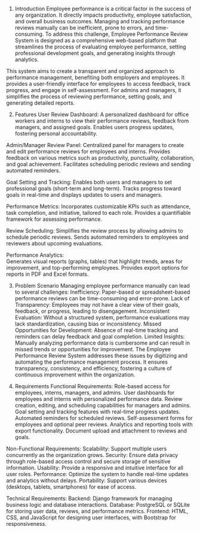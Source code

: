 1. Introduction
  Employee performance is a critical factor in the success of any organization.
   It directly impacts productivity, employee satisfaction, and overall business outcomes.
   Managing and tracking performance reviews manually can be inefficient, prone to errors, and time-consuming.
   To address this challenge, Employee Performance Review System is designed as a comprehensive web-based platform
   that streamlines the process of evaluating employee performance, setting professional development goals, and generating insights through analytics.

  This system aims to create a transparent and organized approach to performance management, benefiting both employers and employees.
  It provides a user-friendly interface for employees to access feedback, track progress, and engage in self-assessment.
  For admins and managers, it simplifies the process of reviewing performance, setting goals, and generating detailed reports.

2. Features
User Review Dashboard:
  A personalized dashboard for office workers and interns to view their performance reviews, feedback from managers, and assigned goals.
  Enables users progress updates, fostering personal accountability.

Admin/Manager Review Panel:
  Centralized panel for managers to create and edit performance reviews for employees and interns.
  Provides feedback on various metrics such as productivity, punctuality, collaboration, and goal achievement.
  Facilitates scheduling periodic reviews and sending automated reminders.
  
Goal Setting and Tracking:
  Enables both users and managers to set professional goals (short-term and long-term).
  Tracks progress toward goals in real-time and displays updates to users and managers.
  
Performance Metrics:
  Incorporates customizable KPIs such as attendance, task completion, and initiative, tailored to each role.
  Provides a quantifiable framework for assessing performance.
  
Review Scheduling:
Simplifies the review process by allowing admins to schedule periodic reviews.
Sends automated reminders to employees and reviewers about upcoming evaluations.
  
Performance Analytics:  
  Generates visual reports (graphs, tables) that highlight trends, areas for improvement, and top-performing employees.
  Provides export options for reports in PDF and Excel formats.
  
3. Problem Scenario
Managing employee performance manually can lead to several challenges:
Inefficiency: Paper-based or spreadsheet-based performance reviews can be time-consuming and error-prone.
Lack of Transparency: Employees may not have a clear view of their goals, feedback, or progress, leading to disengagement.
Inconsistent Evaluation: Without a structured system, performance evaluations may lack standardization, causing bias or inconsistency.
Missed Opportunities for Development: Absence of real-time tracking and reminders can delay feedback and goal completion.
Limited Insights: Manually analyzing performance data is cumbersome and can result in missed trends or opportunities for improvement.
The Employee Performance Review System addresses these issues by digitizing and automating the performance management process.
It ensures transparency, consistency, and efficiency, fostering a culture of continuous improvement within the organization.

4. Requirements
Functional Requirements:
  Role-based access for employees, interns, managers, and admins.
  User dashboards for employees and interns with personalized performance data.
  Review creation, editing, and scheduling capabilities for managers and admins.
  Goal setting and tracking features with real-time progress updates.
  Automated reminders for scheduled reviews.
  Self-assessment forms for employees and optional peer reviews.
  Analytics and reporting tools with export functionality.
  Document upload and attachment to reviews and goals.

Non-Functional Requirements:
  Scalability: Support multiple users concurrently as the organization grows.
  Security: Ensure data privacy through role-based access control and secure storage of sensitive information.
  Usability: Provide a responsive and intuitive interface for all user roles.
  Performance: Optimize the system to handle real-time updates and analytics without delays.
  Portability: Support various devices (desktops, tablets, smartphones) for ease of access.

Technical Requirements:
Backend: Django framework for managing business logic and database interactions.
Database: PostgreSQL or SQLite for storing user data, reviews, and performance metrics.
Frontend: HTML, CSS, and JavaScript for designing user interfaces, with Bootstrap for responsiveness.


